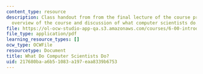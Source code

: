 ```yaml
---
content_type: resource
description: Class handout from from the final lecture of the course providing an
  overview of the course and discussion of what computer scientists do.
file: https://ol-ocw-studio-app-qa.s3.amazonaws.com/courses/6-00-introduction-to-computer-science-and-programming-fall-2008/217680baa6b51083a197eaa8339b6753_lec24.pdf
file_type: application/pdf
learning_resource_types: []
ocw_type: OCWFile
resourcetype: Document
title: What Do Computer Scientists Do?
uid: 217680ba-a6b5-1083-a197-eaa8339b6753
---
```

